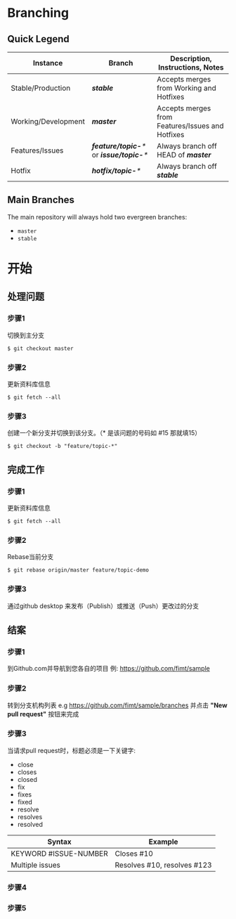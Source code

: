 # Branching

## Quick Legend

|Instance|Branch|Description, Instructions, Notes|
|---|---|---|
|Stable/Production|_**stable**_|Accepts merges from Working and Hotfixes|
|Working/Development|_**master**_|Accepts merges from Features/Issues and Hotfixes|
|Features/Issues|_**feature/topic-***_ or _**issue/topic-***_|Always branch off HEAD of _**master**_|
|Hotfix|_**hotfix/topic-***_|Always branch off _**stable**_|


## Main Branches

The main repository will always hold two evergreen branches:

* `master`
* `stable`


# 开始

## 处理问题

### 步骤1
切换到主分支
```
$ git checkout master
```

### 步骤2
更新资料库信息
```
$ git fetch --all
```

### 步骤3
创建一个新分支并切换到该分支。（* 是该问题的号码如 #15 那就填15）
```
$ git checkout -b "feature/topic-*"
```

## 完成工作

### 步骤1
更新资料库信息
```
$ git fetch --all
```

### 步骤2
Rebase当前分支
```
$ git rebase origin/master feature/topic-demo
```

### 步骤3
通过github desktop 来发布（Publish）或推送（Push）更改过的分支


## 结案

### 步骤1
到Github.com并导航到您各自的项目 例: https://github.com/fimt/sample

### 步骤2
转到分支机构列表 e.g https://github.com/fimt/sample/branches 并点击 **"New pull request"** 按钮来完成

### 步骤3
当请求pull request时，标题必须是一下关键字:

* close
* closes
* closed
* fix
* fixes
* fixed
* resolve
* resolves
* resolved

|Syntax|Example|
|---|---|
|KEYWORD #ISSUE-NUMBER|Closes #10|
|Multiple issues|Resolves #10, resolves #123|

### 步骤4

### 步骤5
